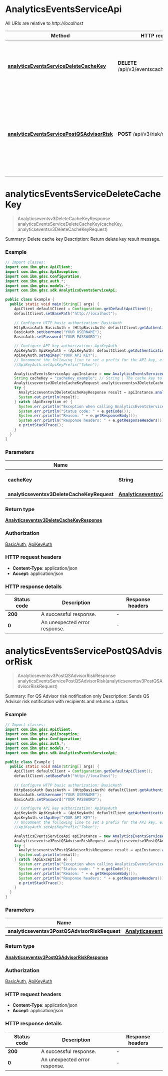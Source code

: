 # AnalyticsEventsServiceApi

All URIs are relative to *http://localhost*

| Method | HTTP request | Description |
|------------- | ------------- | -------------|
| [**analyticsEventsServiceDeleteCacheKey**](AnalyticsEventsServiceApi.md#analyticsEventsServiceDeleteCacheKey) | **DELETE** /api/v3/eventscache/{cache_key} | Summary: Delete cache key Description: Return delete key result message. |
| [**analyticsEventsServicePostQSAdvisorRisk**](AnalyticsEventsServiceApi.md#analyticsEventsServicePostQSAdvisorRisk) | **POST** /api/v3/risk/qs_advisor | Summary: For QS Advisor risk notification only Description: Sends QS Advisor risk notification with recipients and returns a status |


<a id="analyticsEventsServiceDeleteCacheKey"></a>
# **analyticsEventsServiceDeleteCacheKey**
> Analyticseventsv3DeleteCacheKeyResponse analyticsEventsServiceDeleteCacheKey(cacheKey, analyticseventsv3DeleteCacheKeyRequest)

Summary: Delete cache key Description: Return delete key result message.

### Example
```java
// Import classes:
import com.ibm.gdsc.ApiClient;
import com.ibm.gdsc.ApiException;
import com.ibm.gdsc.Configuration;
import com.ibm.gdsc.auth.*;
import com.ibm.gdsc.models.*;
import com.ibm.gdsc.sdk.AnalyticsEventsServiceApi;

public class Example {
  public static void main(String[] args) {
    ApiClient defaultClient = Configuration.getDefaultApiClient();
    defaultClient.setBasePath("http://localhost");
    
    // Configure HTTP basic authorization: BasicAuth
    HttpBasicAuth BasicAuth = (HttpBasicAuth) defaultClient.getAuthentication("BasicAuth");
    BasicAuth.setUsername("YOUR USERNAME");
    BasicAuth.setPassword("YOUR PASSWORD");

    // Configure API key authorization: ApiKeyAuth
    ApiKeyAuth ApiKeyAuth = (ApiKeyAuth) defaultClient.getAuthentication("ApiKeyAuth");
    ApiKeyAuth.setApiKey("YOUR API KEY");
    // Uncomment the following line to set a prefix for the API key, e.g. "Token" (defaults to null)
    //ApiKeyAuth.setApiKeyPrefix("Token");

    AnalyticsEventsServiceApi apiInstance = new AnalyticsEventsServiceApi(defaultClient);
    String cacheKey = "cacheKey_example"; // String | The cache key to delete.
    Analyticseventsv3DeleteCacheKeyRequest analyticseventsv3DeleteCacheKeyRequest = new Analyticseventsv3DeleteCacheKeyRequest(); // Analyticseventsv3DeleteCacheKeyRequest | 
    try {
      Analyticseventsv3DeleteCacheKeyResponse result = apiInstance.analyticsEventsServiceDeleteCacheKey(cacheKey, analyticseventsv3DeleteCacheKeyRequest);
      System.out.println(result);
    } catch (ApiException e) {
      System.err.println("Exception when calling AnalyticsEventsServiceApi#analyticsEventsServiceDeleteCacheKey");
      System.err.println("Status code: " + e.getCode());
      System.err.println("Reason: " + e.getResponseBody());
      System.err.println("Response headers: " + e.getResponseHeaders());
      e.printStackTrace();
    }
  }
}
```

### Parameters

| Name | Type | Description  | Notes |
|------------- | ------------- | ------------- | -------------|
| **cacheKey** | **String**| The cache key to delete. | |
| **analyticseventsv3DeleteCacheKeyRequest** | [**Analyticseventsv3DeleteCacheKeyRequest**](Analyticseventsv3DeleteCacheKeyRequest.md)|  | |

### Return type

[**Analyticseventsv3DeleteCacheKeyResponse**](Analyticseventsv3DeleteCacheKeyResponse.md)

### Authorization

[BasicAuth](../README.md#BasicAuth), [ApiKeyAuth](../README.md#ApiKeyAuth)

### HTTP request headers

 - **Content-Type**: application/json
 - **Accept**: application/json

### HTTP response details
| Status code | Description | Response headers |
|-------------|-------------|------------------|
| **200** | A successful response. |  -  |
| **0** | An unexpected error response. |  -  |

<a id="analyticsEventsServicePostQSAdvisorRisk"></a>
# **analyticsEventsServicePostQSAdvisorRisk**
> Analyticseventsv3PostQSAdvisorRiskResponse analyticsEventsServicePostQSAdvisorRisk(analyticseventsv3PostQSAdvisorRiskRequest)

Summary: For QS Advisor risk notification only Description: Sends QS Advisor risk notification with recipients and returns a status

### Example
```java
// Import classes:
import com.ibm.gdsc.ApiClient;
import com.ibm.gdsc.ApiException;
import com.ibm.gdsc.Configuration;
import com.ibm.gdsc.auth.*;
import com.ibm.gdsc.models.*;
import com.ibm.gdsc.sdk.AnalyticsEventsServiceApi;

public class Example {
  public static void main(String[] args) {
    ApiClient defaultClient = Configuration.getDefaultApiClient();
    defaultClient.setBasePath("http://localhost");
    
    // Configure HTTP basic authorization: BasicAuth
    HttpBasicAuth BasicAuth = (HttpBasicAuth) defaultClient.getAuthentication("BasicAuth");
    BasicAuth.setUsername("YOUR USERNAME");
    BasicAuth.setPassword("YOUR PASSWORD");

    // Configure API key authorization: ApiKeyAuth
    ApiKeyAuth ApiKeyAuth = (ApiKeyAuth) defaultClient.getAuthentication("ApiKeyAuth");
    ApiKeyAuth.setApiKey("YOUR API KEY");
    // Uncomment the following line to set a prefix for the API key, e.g. "Token" (defaults to null)
    //ApiKeyAuth.setApiKeyPrefix("Token");

    AnalyticsEventsServiceApi apiInstance = new AnalyticsEventsServiceApi(defaultClient);
    Analyticseventsv3PostQSAdvisorRiskRequest analyticseventsv3PostQSAdvisorRiskRequest = new Analyticseventsv3PostQSAdvisorRiskRequest(); // Analyticseventsv3PostQSAdvisorRiskRequest | 
    try {
      Analyticseventsv3PostQSAdvisorRiskResponse result = apiInstance.analyticsEventsServicePostQSAdvisorRisk(analyticseventsv3PostQSAdvisorRiskRequest);
      System.out.println(result);
    } catch (ApiException e) {
      System.err.println("Exception when calling AnalyticsEventsServiceApi#analyticsEventsServicePostQSAdvisorRisk");
      System.err.println("Status code: " + e.getCode());
      System.err.println("Reason: " + e.getResponseBody());
      System.err.println("Response headers: " + e.getResponseHeaders());
      e.printStackTrace();
    }
  }
}
```

### Parameters

| Name | Type | Description  | Notes |
|------------- | ------------- | ------------- | -------------|
| **analyticseventsv3PostQSAdvisorRiskRequest** | [**Analyticseventsv3PostQSAdvisorRiskRequest**](Analyticseventsv3PostQSAdvisorRiskRequest.md)|  | |

### Return type

[**Analyticseventsv3PostQSAdvisorRiskResponse**](Analyticseventsv3PostQSAdvisorRiskResponse.md)

### Authorization

[BasicAuth](../README.md#BasicAuth), [ApiKeyAuth](../README.md#ApiKeyAuth)

### HTTP request headers

 - **Content-Type**: application/json
 - **Accept**: application/json

### HTTP response details
| Status code | Description | Response headers |
|-------------|-------------|------------------|
| **200** | A successful response. |  -  |
| **0** | An unexpected error response. |  -  |

